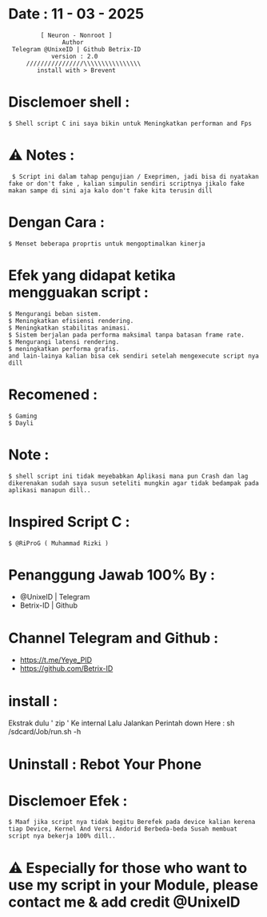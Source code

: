 # Date : 11 - 03 - 2025          
             [ Neuron - Nonroot ]
                   Author 
     Telegram @UnixeID | Github Betrix-ID
                version : 2.0
         ////////////////\\\\\\\\\\\\\\\\
            install with > Brevent

# Disclemoer shell :
    $ Shell script C ini saya bikin untuk Meningkatkan performan and Fps 
        
# ⚠️ Notes :
     $ Script ini dalam tahap pengujian / Exeprimen, jadi bisa di nyatakan fake or don't fake , kalian simpulin sendiri scriptnya jikalo fake makan sampe di sini aja kalo don't fake kita terusin dill
    
# Dengan Cara :
    $ Menset beberapa proprtis untuk mengoptimalkan kinerja

# Efek yang didapat ketika mengguakan script :
    $ Mengurangi beban sistem.
    $ Meningkatkan efisiensi rendering.
    $ Meningkatkan stabilitas animasi.
    $ Sistem berjalan pada performa maksimal tanpa batasan frame rate.
    $ Mengurangi latensi rendering.
    $ meningkatkan performa grafis.
    and lain-lainya kalian bisa cek sendiri setelah mengexecute script nya dill

# Recomened :
    $ Gaming
    $ Dayli
    
# Note :
    $ shell script ini tidak meyebabkan Aplikasi mana pun Crash dan lag dikerenakan sudah saya susun seteliti mungkin agar tidak bedampak pada aplikasi manapun dill..
                        
# Inspired Script C :
    $ @RiProG ( Muhammad Rizki )

# Penanggung Jawab 100% By :
- @UnixeID | Telegram
- Betrix-ID   | Github

# Channel Telegram and Github :
- https://t.me/Yeye_PID
- https://github.com/Betrix-ID

# install :
Ekstrak dulu ' zip ' Ke internal
Lalu Jalankan Perintah down Here :
sh /sdcard/Job/run.sh -h

# Uninstall : Rebot Your Phone

# Disclemoer Efek :
    $ Maaf jika script nya tidak begitu Berefek pada device kalian kerena tiap Device, Kernel And Versi Andorid Berbeda-beda Susah membuat script nya bekerja 100% dill..

# ⚠️ Especially for those who want to use my script in your Module, please contact me & add credit @UnixeID